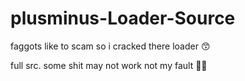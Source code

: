 # plusminus-Loader-Source
faggots like to scam so i cracked there loader 😙

full src. some shit may not work not my fault 🤷‍♂️
